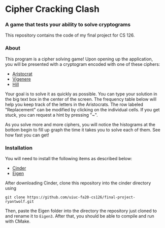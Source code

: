 # Cipher Cracking Clash
### A game that tests your ability to solve cryptograms
This repository contains the code of my final project for CS 126.
### About
This program is a cipher solving game! Upon opening up the application, you will be presented with a cryptogram encoded with one of these ciphers:
* [Aristocrat](https://www.cryptogram.org/wp-content/themes/wp-opulus-child/images/SampleCryptogram.pdf)
* [Vigenere](https://en.wikipedia.org/wiki/Vigen%C3%A8re_cipher)
* [Hill](https://en.wikipedia.org/wiki/Hill_cipher)

 Your goal is to solve it as quickly as possible. You can type your solution in the big text box in the center of the screen.
  The frequency table below will help you keep track of the letters in the Aristocrats.
 The row labeled "Replacement" can be modified by clicking on the individual cells. If you get stuck, you can request a hint by pressing "~".
 
 As you solve more and more ciphers, you will notice the histograms at the bottom begin to fill up graph the time it takes you to solve each of them. See how fast you can get!

### Installation
You will need to install the following items as described below:
* [Cinder](https://libcinder.org/download)
* [Eigen](http://eigen.tuxfamily.org/index.php?title=Main_Page)

After downloading Cinder, clone this repository into the cinder directory using
```
git clone https://github.com/uiuc-fa20-cs126/final-project-ryantwolf.git
```
Then, paste the Eigen folder into the directory the repository just cloned to and rename it to `Eigen3`.
After that, you should be able to compile and run with CMake.
